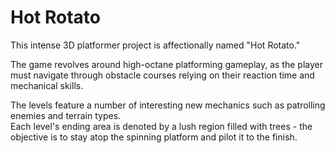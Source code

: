 # Hot Rotato

This intense 3D platformer project is affectionally named "Hot Rotato."

The game revolves around high-octane platforming gameplay, as the player must navigate through obstacle courses
relying on their reaction time and mechanical skills.

The levels feature a number of interesting new mechanics such as patrolling enemies and terrain types.  
Each level's ending area is denoted by a lush region filled with trees - the objective is to stay atop 
the spinning platform and pilot it to the finish.
